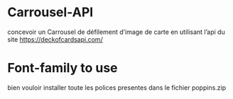 # Carrousel-API
concevoir  un Carrousel de défilement d’image de carte en utilisant l’api du site https://deckofcardsapi.com/

# Font-family to use
bien vouloir installer toute les polices presentes dans le fichier poppins.zip
